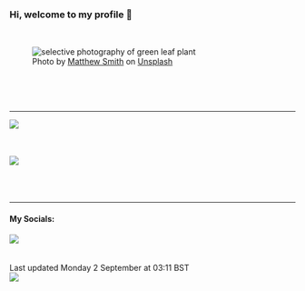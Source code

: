 <h3>Hi, welcome to my profile 👋</h3>

<br />
<figure>
  <img
    src="https://images.unsplash.com/photo-1421789665209-c9b2a435e3dc?crop=entropy&cs=tinysrgb&fit=max&fm=jpg&ixid=M3wyNzQ3MDB8MHwxfHJhbmRvbXx8fHx8fHx8fDE3MjUyMzkzNTd8&ixlib=rb-4.0.3&q=80&w=1080&auto=format"
    alt="selective photography of green leaf plant" 
  />
  <figcaption>Photo by <a
    href="https://unsplash.com/@whale?utm_source=Profile%20readme&utm_medium=referral">Matthew Smith</a> on <a
    href="https://unsplash.com/?utm_source=Profile%20readme&utm_medium=referral">Unsplash</a></figcaption>
</figure>




  <br /><br /><br />

<hr />
<img
  src="https://github-readme-stats.vercel.app/api?username=shanelucy&show_icons=true&theme=calm"
/>
<br /><br /><br />

<img 
  src="https://github-readme-stats.vercel.app/api/top-langs/?username=shanelucy&theme=calm"
/>
<br /><br /><br /><br />
<hr />
<h4>My Socials:</h4>
<a href="https://uk.linkedin.com/in/shane-lucy-4735b616a">
  <img
    src="https://img.shields.io/badge/linkedin%20-%230077B5.svg?&style=for-the-badge&logo=linkedin&logoColor=white"
  />
</a>
<br /><br /><br />
Last updated Monday 2 September at 03:11 BST
<br />
<img
  src="https://github.com/ShaneLucy/ShaneLucy/workflows/README%20build/badge.svg"
/>
